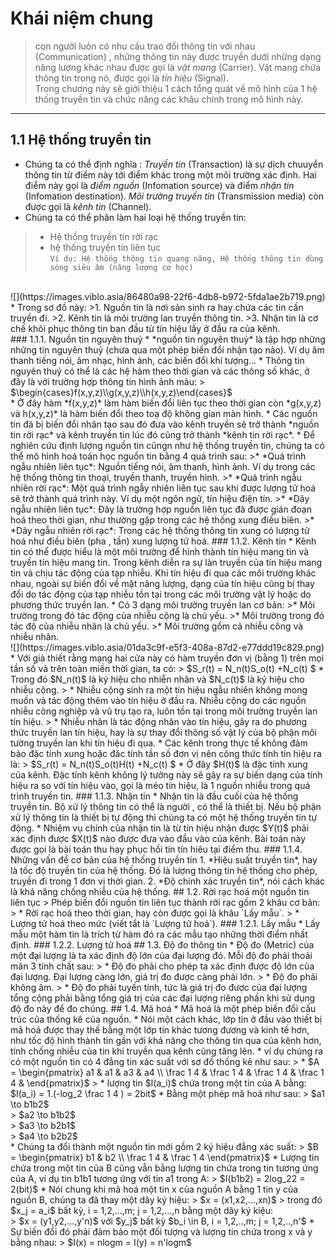 # Khái niệm chung
> con người luôn có nhu cầu trao đổi thông tin với nhau (Communication) , những thông tin này được truyền dưới những dạng năng lượng khác nhau được gọi là *vật mang* (Carrier). Vật mang chứa thông tin trong nó, được gọi là *tín hiệu* (Signal).
> <br>Trong chương này sẽ giới thiệu 1 cách tổng quát về mô hình của 1 hệ thống truyền tin và chức năng các khâu chính trong mô hình này. 
-----
## 1.1 Hệ thống truyền tin
* Chúng ta có thể định nghĩa : *Truyền tin* (Transaction) là sự dịch chuuyển thông tin từ điểm này tới điểm khác trong một môi trường xác định. Hai điểm này gọi là *điểm nguồn* (Infomation source) và điểm *nhận tin* (Infomation destination). *Môi trường truyền tin* (Transmission media) còn được gọi là *kênh tin* (Channel).
* Chúng ta có thể phân làm hai loại hệ thống truyền tin: 
> * Hệ thống truyền tin rời rạc
> * hệ thống truyền tin liên tục <br>
> `Ví dụ: Hệ thống thông tin quang năng, Hệ thống thông tin dùng sóng siêu âm (năng lượng cơ học)`
<br>
![](https://images.viblo.asia/86480a98-22f6-4db8-b972-5fda1ae2b719.png) <br>
* Trong sơ đồ này: 
>1. Nguồn tin là nơi sản sinh ra hay chứa các tin cần truyền đi.
>2. Kênh tin là môi trường lan truyền thông tin.
>3. Nhận tin là cơ chế khôi phục thông tin ban đầu từ tín hiệu lấy ở đầu ra của kênh. <br>
### 1.1.1. Nguồn tin nguyên thuỷ
* *nguồn tin nguyên thuỷ* là tập hợp những những tin nguyên thuỷ (chưa qua một phép biến đổi nhận tạo nào). Ví dụ âm thanh tiếng nói, âm nhạc, hình ảnh, các biến đổi khí tượng...
* Thông tin nguyên thuỷ có thể là các hệ hàm theo thời gian và các thông số khác, ở đây là với trường hợp thông tin hình ảnh màu: 
> $\begin{cases}f(x,y,z)\\g(x,y,z)\\h(x,y,z)\end{cases}$ <br>
* Ở đây hàm *f(x,y,z)* làm hàm biến đổi liên tục theo thời gian còn *g(x,y,z) và h(x,y,z)* là hàm biến đổi theo toạ độ không gian màn hình.
* Các nguồn tin đã bị biến đổi nhân tạo sau đó đưa vào kênh truyền sẽ trở thành *nguồn tin rời rạc* và kênh truyền tin lúc đó cũng trở thành *kênh tin rời rạc*.
* Để nghiên cứu định lượng nguồn tin cũngn như hệ thống truyền tin, chúng ta có thể mô hình hoá toán học nguồn tin bằng 4 quá trình sau: 
>* *Quá trình ngẫu nhiên liên tục*: Nguồn tiếng nói, âm thanh, hình ảnh. Ví dụ trong các hệ thống thông tin thoại, truyền thanh, truyền hình.
>* *Quá trình ngẫu nhiên rời rạc*: Một quá trình ngẫy nhiên liên tục sau khi được lượng tử hoá sẽ trở thành quá trình này. Ví dụ một ngôn ngữ, tín hiệu điện tín.
>* *Dãy ngẫu nhiên liên tục*: Đây là trường hợp nguồn liên tục đã được gián đoạn hoá theo thời gian, như thường gặp trong các hệ thống xung điều biên.
>* *Dãy ngẫu nhiên rời rạc*: Trong các hệ thống thông tin xung có lượng tử hoá như điều biên (pha , tần) xung lượng tử hoá.
### 1.1.2. Kênh tin
* Kênh tin có thể được hiểu là một môi trường để hình thành tín hiệu mang tin và truyền tín hiệu mang tin. Trong kênh diễn ra sự làn truyền của tín hiệu mang tin và chịu tác động của tạp nhiễu. Khi tín hiệu đi qua các môi trường khác nhau, ngoài sự biến đổi về mặt năng lượng, dạng của tín hiệu cũng bị thay đổi do tác động của tạp nhiễu tồn tại trong các môi trường vật lý hoặc do phương thức truyền lan.
* Có 3 dạng môi trường truyền lan cơ bản:
>* Môi trường trong đó tác động của nhiễu cộng là chủ yếu.
>* Môi trường trong đó tác độ của nhiễu nhân là chủ yếu.
>* Môi trường gồm cả nhiễu công và nhiễu nhân.<br>
![](https://images.viblo.asia/01da3c9f-e5f3-408a-87d2-e77ddd19c829.png) <br>
* Với giả thiết rằng mạng hai cửa này có hàm truyền đơn vị (bằng 1) trên mọi tần số và trên toàn miền thời gian, ta có: 
> $S_r(t) = N_n(t)S_o(t) +N_c(t) $
* Trong đó $N_n(t)$ là ký hiệu cho nhiễn nhân và $N_c(t)$ là ký hiệu cho nhiễu cộng.
> * Nhiễu cộng sinh ra một tín hiệu ngẫu nhiên không mong muốn và tác động thêm vào tín hiệu ở đầu ra. Nhiễu cộng do các nguồn nhiễu công nghiệp và vũ trụ tạo ra, luôn tồn tại trong môi trường truyền lan tín hiệu.
> * Nhiễu nhân là tác động nhân vào tín hiệu, gây ra do phương thức truyền lan tín hiệu, hay là sự thay đổi thông số vật lý của bộ phận môi tường truyền lan khi tín hiệu đi qua.
* Các kênh trong thực tế không đảm bảo đặc tính xung hoặc đăc tính tần số đơn vị nên công thức tính tín hiệu ra là: 
> $S_r(t) = N_n(t)S_o(t)H(t) +N_c(t) $
* Ở đây $H(t)$ là đặc tính xung của kênh. Đặc tính kênh không lý tưởng này sẽ gây ra sự biến dạng của tính hiệu ra so với tín hiệu vào, gọi là méo tín hiệu, là 1 nguồn nhiễu trong quá trình truyền tin.
### 1.1.3. Nhận tin
* Nhận tin là đầu cuối của hệ thống truyền tin. Bộ xử lý thông tin có thể là người , có thể là thiết bị. Nếu bộ phận xử lý thông tin là thiết bị tự động thì chúng ta có một hệ thống truyền tin tự động.
* Nhiệm vụ chính của nhận tin là từ tín hiệu nhận được $Y(t)$ phải xác định được $X(t)$ nào được đưa vào đầu vào của kênh. Bài toán này được gọi là bài toán thu hay phục hồi tín tín hiêu tại điểm thu.
### 1.1.4. Những vấn đề cơ bản của hệ thống truyền tin
1. *Hiệu suất truyền tin*, hay là tốc độ truyền tin của hệ thống. Đó là lượng thông tin hệ thống cho phép, truyền đi trong 1 đơn vị thời gian.
2. *Độ chính xác truyền tin*, nói cách khác là khả năng chống nhiễu của hệ thống.
## 1.2. Rời rạc hoá một nguồn tin liên tục
> Phép biến đổi nguồn tin liên tục thành rời rạc gồm 2 khâu cơ bản:
> * Rời rạc hoá theo thời gian, hay còn được gọi là khâu `Lấy mẫu`.
> * Lượng tử hoá theo mức (viết tắt là `Lượng tử hoá`).
### 1.2.1. Lấy mẫu
* Lấy mẫu một hàm tin là trích từ hàm đó ra các mẫu tạo những thời điểm nhất định.
### 1.2.2. Lượng tử hoá
## 1.3. Độ đo thông tin
* Độ đo (Metric) của một đại lượng là ta xác định độ lớn của đại lượng đó. Mỗi độ đo phải thoải mãn 3 tính chất sau: 
> * Độ đo phải cho phép ta xác định được độ lớn của đại lượng. Đại lượng càng lớn, giá trị đo được càng phải lớn.
> * Độ đo phải không âm.
> * Độ đo phải tuyến tính, tức là giá trị đo được của đại lượng tổng cộng phải bằng tổng giá trị của các đại lượng riêng phần khi sử dụng độ đo này để đo chúng.
## 1.4. Mã hoá
* Mã hoá là một phép biến đổi cấu trúc của thống kê của nguồn. 
* Nói một cách khác, lớp tin ở đầu vào thiết bị mã hoá được thay thế bằng một lớp tin khác tương đương và kinh tế hơn, như tốc độ hình thành tin gần với khả năng cho thông tin qua của kênh hơn, tính chống nhiễu của tin khi truyền qua kênh cũng tăng lên.
* ví dụ chúng ra có một nguồn tin có 4 đẳng tin xác suất với sơ đồ thống kê như sau: 
> * $A = \begin{pmatrix}
   a1 & a1 & a3 & a4 \\
   \frac 1 4 & \frac 1 4 & \frac 1 4 & \frac 1 4 &
\end{pmatrix}$
> * lượng tin $I(a_i)$ chứa trong một tin của A bằng: $I(a_i) = 1.(-log_2 \frac 1 4 ) = 2bit$
* Bằng một phép mã hoá như sau: 
> $a1 \to b1b2$<br>
> $a2 \to b1b2$<br>
> $a3 \to b2b1$<br>
> $a4 \to b2b2$<br>
* Chúng ta đổi thành một nguồn tin mới gồm 2 ký hiệu đẳng xác suất: 
> $B = \begin{pmatrix}
   b1 & b2 \\
   \frac 1 4 & \frac 1 4 
\end{pmatrix}$
* Lượng tin chứa trong một tin của B cũng vẫn bằng lượng tin chứa trong tin tương ứng của A, ví dụ tin b1b1 tương ứng với tin a1 trong A: 
> $I(b1b2) = 2log_22 = 2(bit)$
* Nói chung khi mã hoá một tin x của nguồn A bằng 1 tin y của nguồn B, chúng ta đã thay một dãy ký hiệu: 
> $x = (x1,x2,...,xn)$
> trong  đó $x_j = a_i$ bất kỳ, i = 1,2,...,m; j = 1,2,...,n bằng một dãy ký kiệu: <br>
> $x = (y1,y2,...,y'n)$ với $y_j$ bất kỳ $b_i \in B, i = 1,2,..,m; j = 1,2,..,n'$
* Sự biến đổi đó phải đảm bảo một đối tượng và lượng tin chứa trong x và y bằng nhau:
> $I(x) = nlogm = I(y) = n'logm$